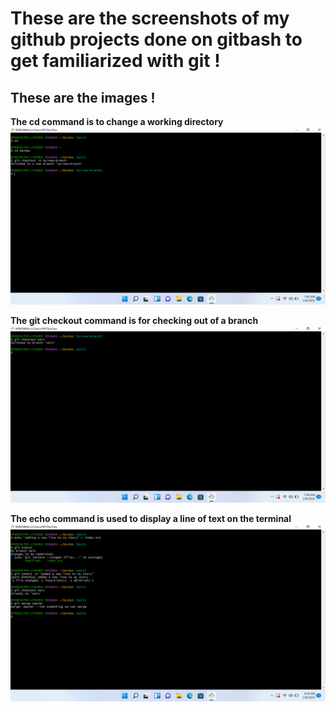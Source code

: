 # These are the screenshots of my github projects done on gitbash to get familiarized with git !
## These are the images !

**The cd command is to change a working directory**
![cd](./1_cd.png)

**The git checkout command is for checking out of a branch**
![gitcheckout](./2_gitcheckout.png)

**The echo command is used to display a line of text on the terminal**
![echo](./3_echo.png)
